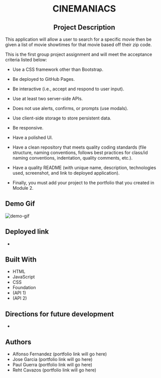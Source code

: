 <h1 align="center">CINEMANIACS</h1>

<h2 align="center">Project Description</h2>
This application will allow a user to search for a specific movie then be
given a list of movie showtimes for that movie based off their zip code.

This is the first group project assignment and will meet the acceptance criteria listed below:

- Use a CSS framework other than Bootstrap.

- Be deployed to GitHub Pages.

- Be interactive (i.e., accept and respond to user input).

- Use at least two server-side APIs.

- Does not use alerts, confirms, or prompts (use modals).

- Use client-side storage to store persistent data.

- Be responsive.

- Have a polished UI.

- Have a clean repository that meets quality coding standards (file structure, naming conventions, follows best practices for class/id naming conventions, indentation, quality comments, etc.).

- Have a quality README (with unique name, description, technologies used, screenshot, and link to deployed application).

- Finally, you must add your project to the portfolio that you created in Module 2.


## Demo Gif
![demo-gif](https://user-images.githubusercontent.com/92597876/144950920-71158205-c4c4-42ff-8ec1-d6b8aec0a4be.gif)


## Deployed link
- 


## Built With

- HTML
- JavaScript
- CSS
- Foundation
- (API 1)
- (API 2)

## Directions for future development
-

## Authors

- Alfonso Fernandez (portfolio link will go here)
- Jose Garcia (portfolio link will go here)
- Paul Guerra (portfolio link will go here)
- Reht Cavazos (portfolio link will go here)
